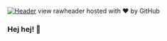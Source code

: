 

[![Header](https://raw.githubusercontent.com/MartinHeinz/<OWNER>/<OWNER>/readme_header.png "Header")](https://imgur.com/g2z4W3R)
view rawheader hosted with ❤ by GitHub
### Hej hej! 👋

<!--
**gem18/gem18** is a ✨ _special_ ✨ repository because its `README.md` (this file) appears on your GitHub profile.



Here are some ideas to get you started:

- 🔭 I’m currently working on ...
- 🌱 I’m currently learning ...
- 👯 I’m looking to collaborate on ...
- 🤔 I’m looking for help with ...
- 💬 Ask me about ...
- 📫 How to reach me: ...
- 😄 Pronouns: ...
- ⚡ Fun fact: ...
-->
